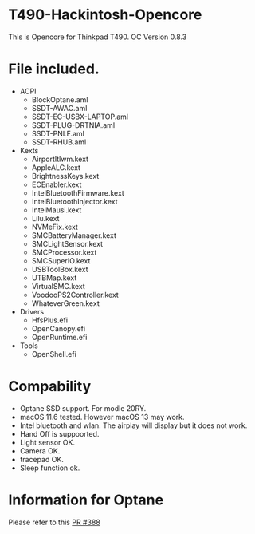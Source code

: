 # T490-Hackintosh-Opencore
This is Opencore for Thinkpad T490.
OC Version 0.8.3

# File included.
- ACPI
  - BlockOptane.aml
  - SSDT-AWAC.aml
  - SSDT-EC-USBX-LAPTOP.aml
  - SSDT-PLUG-DRTNIA.aml
  - SSDT-PNLF.aml
  - SSDT-RHUB.aml
- Kexts
  - AirportItlwm.kext
  - AppleALC.kext
  - BrightnessKeys.kext
  - ECEnabler.kext
  - IntelBluetoothFirmware.kext
  - IntelBluetoothInjector.kext
  - IntelMausi.kext
  - Lilu.kext
  - NVMeFix.kext
  - SMCBatteryManager.kext
  - SMCLightSensor.kext
  - SMCProcessor.kext
  - SMCSuperIO.kext
  - USBToolBox.kext
  - UTBMap.kext
  - VirtualSMC.kext
  - VoodooPS2Controller.kext
  - WhateverGreen.kext
- Drivers
  - HfsPlus.efi
  - OpenCanopy.efi
  - OpenRuntime.efi  
- Tools
  - OpenShell.efi 
  
# Compability
 - Optane SSD support. For modle 20RY.
 - macOS 11.6 tested. However macOS 13 may work.
 - Intel bluetooth and wlan. The airplay will display but it does not work.
 - Hand Off is suppoorted.
 - Light sensor OK.
 - Camera OK.
 - tracepad OK.
 - Sleep function ok.

# Information for Optane
Please refer to this [PR #388](https://github.com/dortania/OpenCore-Install-Guide/pull/388)
